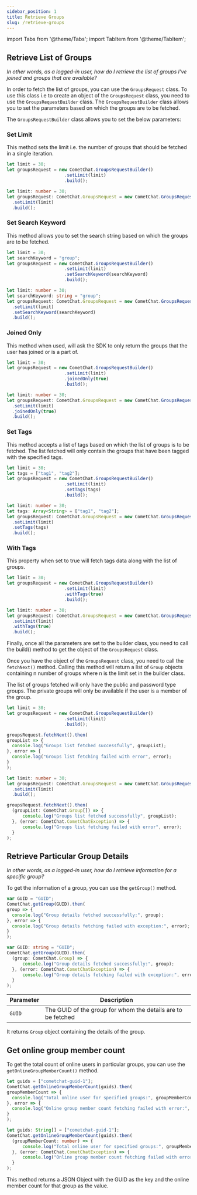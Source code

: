 ```yaml
---
sidebar_position: 1
title: Retrieve Groups
slug: /retrieve-groups
---
```


import Tabs from '@theme/Tabs';
import TabItem from '@theme/TabItem';

## Retrieve List of Groups

_In other words, as a logged-in user, how do I retrieve the list of groups I've joined and groups that are available?_

In order to fetch the list of groups, you can use the `GroupsRequest` class. To use this class i.e to create an object of the `GroupsRequest` class, you need to use the `GroupsRequestBuilder` class. The `GroupsRequestBuilder` class allows you to set the parameters based on which the groups are to be fetched.

The `GroupsRequestBuilder` class allows you to set the below parameters:

### Set Limit

This method sets the limit i.e. the number of groups that should be fetched in a single iteration.

<Tabs>
<TabItem value="Set Limit" label="Set Limit">

  ```javascript
let limit = 30;
let groupsRequest = new CometChat.GroupsRequestBuilder()
                    	.setLimit(limit)
                    	.build();  
  ```
</TabItem>
<TabItem value="Typescript" label="Typescript">

  ```typescript
let limit: number = 30;
let groupsRequest: CometChat.GroupsRequest = new CometChat.GroupsRequestBuilder()
    .setLimit(limit)
    .build(); 
  ```
</TabItem>
</Tabs>


### Set Search Keyword

This method allows you to set the search string based on which the groups are to be fetched.

<Tabs>
<TabItem value="Set Search Keyword" label="Set Search Keyword">

  ```javascript
let limit = 30;
let searchKeyword = "group";
let groupsRequest = new CometChat.GroupsRequestBuilder()
                    	.setLimit(limit)
                    	.setSearchKeyword(searchKeyword)
                    	.build();
  ```
</TabItem>
<TabItem value="Typescript" label="Typescript">

  ```typescript
let limit: number = 30;
let searchKeyword: string = "group";
let groupsRequest: CometChat.GroupsRequest = new CometChat.GroupsRequestBuilder()
    .setLimit(limit)
    .setSearchKeyword(searchKeyword)
    .build();
  ```
</TabItem>
</Tabs>



### Joined Only

This method when used, will ask the SDK to only return the groups that the user has joined or is a part of.

<Tabs>
<TabItem value="Joined Only" label="Joined Only">

  ```javascript
let limit = 30;
let groupsRequest = new CometChat.GroupsRequestBuilder()
                    	.setLimit(limit)
                    	.joinedOnly(true)
                    	.build();
  ```
</TabItem>
<TabItem value="Typescript" label="Typescript">

  ```typescript
let limit: number = 30;
let groupsRequest: CometChat.GroupsRequest = new CometChat.GroupsRequestBuilder()
    .setLimit(limit)
    .joinedOnly(true)
    .build();
  ```
</TabItem>
</Tabs>



### Set Tags

This method accepts a list of tags based on which the list of groups is to be fetched. The list fetched will only contain the groups that have been tagged with the specified tags.

<Tabs>
<TabItem value="Set Tags" label="Set Tags">

  ```javascript
let limit = 30;
let tags = ["tag1", "tag2"];
let groupsRequest = new CometChat.GroupsRequestBuilder()
                    	.setLimit(limit)
                    	.setTags(tags)
                    	.build();
  ```
</TabItem>
<TabItem value="Typescript" label="Typescript">

  ```typescript
let limit: number = 30;
let tags: Array<String> = ["tag1", "tag2"];
let groupsRequest: CometChat.GroupsRequest = new CometChat.GroupsRequestBuilder()
    .setLimit(limit)
    .setTags(tags)
    .build(); 
  ```
</TabItem>
</Tabs>


### With Tags

This property when set to true will fetch tags data along with the list of groups.

<Tabs>
<TabItem value="With Tags" label="With Tags">

  ```javascript
let limit = 30;
let groupsRequest = new CometChat.GroupsRequestBuilder()
                    	.setLimit(limit)
                    	.withTags(true)
                    	.build();
  ```
</TabItem>
<TabItem value="Typescript" label="Typescript">

  ```typescript
let limit: number = 30;
let groupsRequest: CometChat.GroupsRequest = new CometChat.GroupsRequestBuilder()
    .setLimit(limit)
    .withTags(true)
    .build();
  ```
</TabItem>
</Tabs>


Finally, once all the parameters are set to the builder class, you need to call the build() method to get the object of the `GroupsRequest` class.

Once you have the object of the `GroupsRequest` class, you need to call the `fetchNext()` method. Calling this method will return a list of `Group` objects containing n number of groups where n is the limit set in the builder class.

The list of groups fetched will only have the public and password type groups. The private groups will only be available if the user is a member of the group.


<Tabs>
<TabItem value="Groups Request" label="Groups Request">

  ```javascript
let limit = 30;
let groupsRequest = new CometChat.GroupsRequestBuilder()
                    	.setLimit(limit)
                    	.build();

groupsRequest.fetchNext().then(
  groupList => {
    console.log("Groups list fetched successfully", groupList);
  }, error => {
    console.log("Groups list fetching failed with error", error);
  }
);
  ```
</TabItem>
<TabItem value="Typescript" label="Typescript">

  ```typescript
let limit: number = 30;
let groupsRequest: CometChat.GroupsRequest = new CometChat.GroupsRequestBuilder()
    .setLimit(limit)
    .build();

groupsRequest.fetchNext().then(
    (groupList: CometChat.Group[]) => {
        console.log("Groups list fetched successfully", groupList);
    }, (error: CometChat.CometChatException) => {
        console.log("Groups list fetching failed with error", error);
    }
);
  ```
</TabItem>
</Tabs>


## Retrieve Particular Group Details

_In other words, as a logged-in user, how do I retrieve information for a specific group?_

To get the information of a group, you can use the `getGroup()` method.

<Tabs>
<TabItem value="Retrieve Particular Group's Details" label="Retrieve Particular Group's Details">

  ```javascript
var GUID = "GUID";
CometChat.getGroup(GUID).then(
  group => {
    console.log("Group details fetched successfully:", group);
  }, error => {
    console.log("Group details fetching failed with exception:", error);
  }
);
  ```
</TabItem>
<TabItem value="Typescript" label="Typescript">

  ```typescript
var GUID: string = "GUID";
CometChat.getGroup(GUID).then(
    (group: CometChat.Group) => {
        console.log("Group details fetched successfully:", group);
    }, (error: CometChat.CometChatException) => {
        console.log("Group details fetching failed with exception:", error);
    }
);
  ```
</TabItem>
</Tabs>



| Parameter | Description | 
| ---- | ---- | 
| `GUID` | The GUID of the group for whom the details are to be fetched | 


It returns `Group` object containing the details of the group.

## Get online group member count

To get the total count of online users in particular groups, you can use the `getOnlineGroupMemberCount()` method.

<Tabs>
<TabItem value="Get Online Group Member Count" label="Get Online Group Member Count">

  ```javascript
let guids = ["cometchat-guid-1"];
CometChat.getOnlineGroupMemberCount(guids).then(
  groupMemberCount => {
    console.log("Total online user for specified groups:", groupMemberCount);
  }, error => {
    console.log("Online group member count fetching failed with error:", error);
  }
);
  ```
</TabItem>
<TabItem value="Typescript" label="Typescript">

  ```typescript
let guids: String[] = ["cometchat-guid-1"];
CometChat.getOnlineGroupMemberCount(guids).then(
    (groupMemberCount: number) => {
        console.log("Total online user for specified groups:", groupMemberCount);
    }, (error: CometChat.CometChatException) => {
        console.log("Online group member count fetching failed with error:", error);
    }
);
  ```
</TabItem>
</Tabs>



This method returns a JSON Object with the GUID as the key and the online member count for that group as the value.
